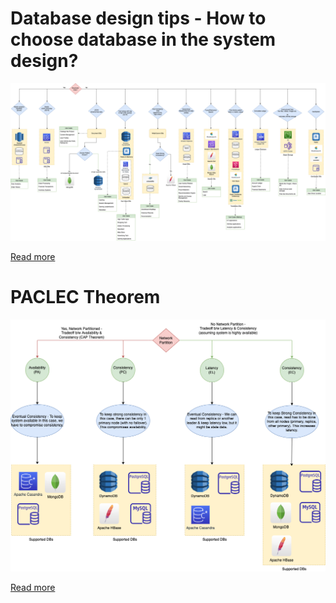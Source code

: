 # Database design tips - How to choose database in the system design?

![](../DatabaseDesign.png)

[Read more](../Readme.md)

# PACLEC Theorem

![](../CAP&PACELCTheorems/PACELC_Diagram.drawio.png)

[Read more](../CAP&PACELCTheorems/Readme.md)